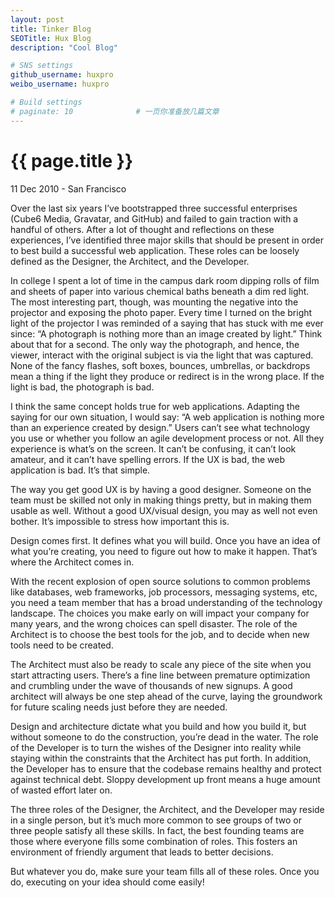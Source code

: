 ```yaml
---
layout: post
title: Tinker Blog            
SEOTitle: Hux Blog         
description: "Cool Blog"    

# SNS settings      
github_username: huxpro     
weibo_username: huxpro     

# Build settings
# paginate: 10              # 一页你准备放几篇文章
---
```


{{ page.title }}
================

<p class="meta">11 Dec 2010 - San Francisco</p>

Over the last six years I’ve bootstrapped three successful enterprises (Cube6 Media, Gravatar, and GitHub) and failed to gain traction with a handful of others. After a lot of thought and reflections on these experiences, I’ve identified three major skills that should be present in order to best build a successful web application. These roles can be loosely defined as the Designer, the Architect, and the Developer.

In college I spent a lot of time in the campus dark room dipping rolls of film and sheets of paper into various chemical baths beneath a dim red light. The most interesting part, though, was mounting the negative into the projector and exposing the photo paper. Every time I turned on the bright light of the projector I was reminded of a saying that has stuck with me ever since: “A photograph is nothing more than an image created by light.” Think about that for a second. The only way the photograph, and hence, the viewer, interact with the original subject is via the light that was captured. None of the fancy flashes, soft boxes, bounces, umbrellas, or backdrops mean a thing if the light they produce or redirect is in the wrong place. If the light is bad, the photograph is bad.

I think the same concept holds true for web applications. Adapting the saying for our own situation, I would say: “A web application is nothing more than an experience created by design.” Users can’t see what technology you use or whether you follow an agile development process or not. All they experience is what’s on the screen. It can’t be confusing, it can’t look amateur, and it can’t have spelling errors. If the UX is bad, the web application is bad. It’s that simple.

The way you get good UX is by having a good designer. Someone on the team must be skilled not only in making things pretty, but in making them usable as well. Without a good UX/visual design, you may as well not even bother. It’s impossible to stress how important this is.

Design comes first. It defines what you will build. Once you have an idea of what you’re creating, you need to figure out how to make it happen. That’s where the Architect comes in.

With the recent explosion of open source solutions to common problems like databases, web frameworks, job processors, messaging systems, etc, you need a team member that has a broad understanding of the technology landscape. The choices you make early on will impact your company for many years, and the wrong choices can spell disaster. The role of the Architect is to choose the best tools for the job, and to decide when new tools need to be created.

The Architect must also be ready to scale any piece of the site when you start attracting users. There’s a fine line between premature optimization and crumbling under the wave of thousands of new signups. A good architect will always be one step ahead of the curve, laying the groundwork for future scaling needs just before they are needed.

Design and architecture dictate what you build and how you build it, but without someone to do the construction, you’re dead in the water. The role of the Developer is to turn the wishes of the Designer into reality while staying within the constraints that the Architect has put forth. In addition, the Developer has to ensure that the codebase remains healthy and protect against technical debt. Sloppy development up front means a huge amount of wasted effort later on.

The three roles of the Designer, the Architect, and the Developer may reside in a single person, but it’s much more common to see groups of two or three people satisfy all these skills. In fact, the best founding teams are those where everyone fills some combination of roles. This fosters an environment of friendly argument that leads to better decisions.

But whatever you do, make sure your team fills all of these roles. Once you do, executing on your idea should come easily!
